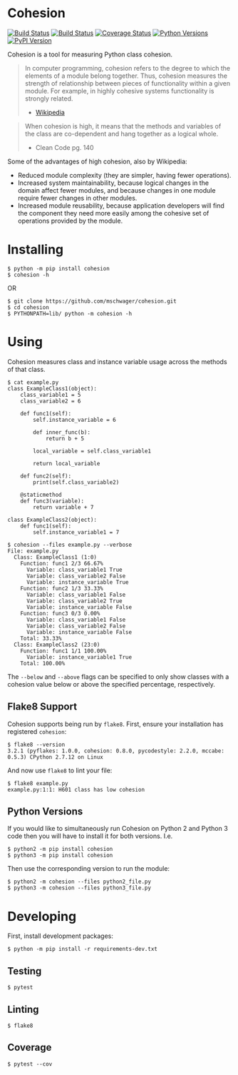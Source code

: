 # Cohesion

[![Build Status](https://travis-ci.org/mschwager/cohesion.svg?branch=master)](https://travis-ci.org/mschwager/cohesion)
[![Build Status](https://ci.appveyor.com/api/projects/status/github/mschwager/cohesion?branch=master&svg=true)](https://ci.appveyor.com/project/mschwager/cohesion/branch/master)
[![Coverage Status](https://coveralls.io/repos/github/mschwager/cohesion/badge.svg?branch=master)](https://coveralls.io/github/mschwager/cohesion?branch=master)
[![Python Versions](https://img.shields.io/pypi/pyversions/cohesion.svg)](https://img.shields.io/pypi/pyversions/cohesion.svg)
[![PyPI Version](https://img.shields.io/pypi/v/cohesion.svg)](https://img.shields.io/pypi/v/cohesion.svg)

Cohesion is a tool for measuring Python class cohesion.

> In computer programming, cohesion refers to the degree to which the elements
> of a module belong together. Thus, cohesion measures the strength of
> relationship between pieces of functionality within a given module. For
> example, in highly cohesive systems functionality is strongly related.
> - [Wikipedia](https://en.wikipedia.org/wiki/Cohesion_(computer_science))

> When cohesion is high, it means that the methods and variables of the class
> are co-dependent and hang together as a logical whole.
> - Clean Code pg. 140

Some of the advantages of high cohesion, also by Wikipedia:

* Reduced module complexity (they are simpler, having fewer operations).
* Increased system maintainability, because logical changes in the domain
  affect fewer modules, and because changes in one module require fewer
  changes in other modules.
* Increased module reusability, because application developers will find
  the component they need more easily among the cohesive set of operations
  provided by the module.

# Installing

```
$ python -m pip install cohesion
$ cohesion -h
```

OR

```
$ git clone https://github.com/mschwager/cohesion.git
$ cd cohesion
$ PYTHONPATH=lib/ python -m cohesion -h
```

# Using

Cohesion measures class and instance variable usage across the methods
of that class.

```
$ cat example.py
class ExampleClass1(object):
    class_variable1 = 5
    class_variable2 = 6

    def func1(self):
        self.instance_variable = 6

        def inner_func(b):
            return b + 5

        local_variable = self.class_variable1

        return local_variable

    def func2(self):
        print(self.class_variable2)

    @staticmethod
    def func3(variable):
        return variable + 7

class ExampleClass2(object):
    def func1(self):
        self.instance_variable1 = 7
```

```
$ cohesion --files example.py --verbose
File: example.py
  Class: ExampleClass1 (1:0)
    Function: func1 2/3 66.67%
      Variable: class_variable1 True
      Variable: class_variable2 False
      Variable: instance_variable True
    Function: func2 1/3 33.33%
      Variable: class_variable1 False
      Variable: class_variable2 True
      Variable: instance_variable False
    Function: func3 0/3 0.00%
      Variable: class_variable1 False
      Variable: class_variable2 False
      Variable: instance_variable False
    Total: 33.33%
  Class: ExampleClass2 (23:0)
    Function: func1 1/1 100.00%
      Variable: instance_variable1 True
    Total: 100.00%
```

The `--below` and `--above` flags can be specified to only show classes with
a cohesion value below or above the specified percentage, respectively.

## Flake8 Support

Cohesion supports being run by `flake8`. First, ensure your installation has
registered `cohesion`:

```
$ flake8 --version
3.2.1 (pyflakes: 1.0.0, cohesion: 0.8.0, pycodestyle: 2.2.0, mccabe: 0.5.3) CPython 2.7.12 on Linux
```

And now use `flake8` to lint your file:

```
$ flake8 example.py
example.py:1:1: H601 class has low cohesion
```

## Python Versions

If you would like to simultaneously run Cohesion on Python 2 and Python 3
code then you will have to install it for both versions. I.e.

```
$ python2 -m pip install cohesion
$ python3 -m pip install cohesion
```

Then use the corresponding version to run the module:

```
$ python2 -m cohesion --files python2_file.py
$ python3 -m cohesion --files python3_file.py
```

# Developing

First, install development packages:

```
$ python -m pip install -r requirements-dev.txt
```

## Testing

```
$ pytest
```

## Linting

```
$ flake8
```

## Coverage

```
$ pytest --cov
```
